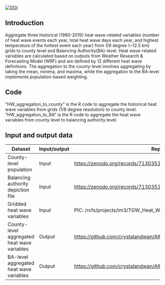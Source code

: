 [![DOI](https://zenodo.org/badge/265254045.svg)](https://zenodo.org/doi/10.5281/zenodo.10442485)

## Introduction
Aggregate three historical (1980-2019) heat wave-related variables (number of heat wave events each year, total heat wave days each year, and highest temperature of the hottest event each year) from 1/8 degree (~12.5 km) grids to county level and Balancing Authority(BA)-level. Heat wave-related variables are calculated based on outputs from Weather Research & Forecasting Model (WRF) and are defined by 12 different heat wave definitions. The aggregation to the county-level involves aggregating by taking the mean, minima, and maxima, while the aggregation to the BA-level implements population-based weighting.

## Code 
"HW_aggregation_to_county" is the R code to aggregate the historical heat wave variables from grids (1/8 degree resolution) to county level. "HW_aggregation_to_BA" is the R code to aggregate the heat wave variables from county level to balancing authority level.

## Input and output data
|Dataset |Input/output |Repository link|
|------  |-----------  |-------------- |
|County-level population|Input |https://zenodo.org/records/7130351|
|Balancing authority depiction file|Input |https://zenodo.org/records/7130351|
|Gridded heat wave variables |Input|PIC: /rcfs/projects/im3/TGW_Heat_Waves|
|County-level aggregated heat wave variables|Output|https://github.com/crystalandwan/Alfred_2024_T.B.D/tree/main/data/County_level |
|BA-level aggregated heat wave variables|Output|https://github.com/crystalandwan/Alfred_2024_T.B.D/tree/main/data/BA_level|
